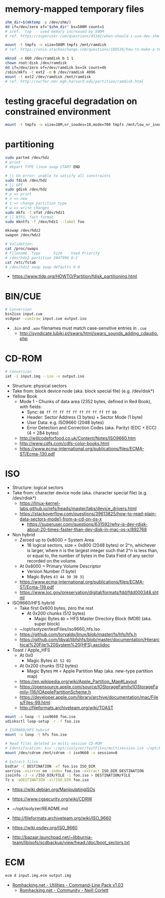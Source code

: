 # memory-mapped temporary files

```bash
shm_dir=$(mktemp -p /dev/shm/)
dd if=/dev/zero of="$shm_dir" bs=500M count=1
# xref. `top` - used memory increased by 500M
# ref. https://superuser.com/questions/45342/when-should-i-use-dev-shm-and-when-should-i-use-tmp

mount -t tmpfs -o size=500M tmpfs /mnt/ramdisk
# ref. https://unix.stackexchange.com/questions/188536/how-to-make-a-temporary-file-in-ram

mknod -m 660 /dev/ramdisk b 1 1
chown root:disk /dev/ramdisk
dd if=/dev/zero of=/dev/ramdisk bs=1k count=4k
/sbin/mkfs -t ext2 -m 0 /dev/ramdisk 4096
mount -t ext2 /dev/ramdisk /mnt/ramdisk
# ref. http://surfer.nmr.mgh.harvard.edu/partition/ramdisk.html
```

# testing graceful degradation on constrained environment

```bash
mount -t tmpfs -o size=10M,nr_inodes=10,mode=700 tmpfs /mnt/low_nr_inodes_disk
```

# partitioning

```bash
sudo parted /dev/hdz
# print
# mkpart TYPE linux-swap START END

# || On error: unable to satisfy all constraints
sudo fdisk /dev/hdz
# || GPT
sudo gdisk /dev/hdz
# p => print
# n => new
# t => change partition type
# w => write changes
sudo mkfs -t vfat /dev/hdz1
# || NTFS, fast format
sudo mkntfs -f /dev/hdz1 --label foo

mkswap /dev/hdz2
swapon /dev/hdz2

# Validation:
cat /proc/swaps
# Filename  Type      Size    Used Priority
# /dev/hdz2 partition 2047996 0-2
cat /etc/fstab
# /dev/hdz2 swap swap defaults 0 0
```

- https://www.tldp.org/HOWTO/Partition/fdisk_partitioning.html

# BIN/CUE

```bash
# Conversion
bin2iso input.cue
vcdgear -cue2raw input.cue output.iso
```

- `.bin` and `.wav` filenames must match case-sensitive entries in `.cue`
    - http://syndicate.lubiki.pl/swars/html/swars_sounds_adding_cdaudio.php

# CD-ROM

```bash
# Conversion
iat -i input.img --iso -o output.iso
```

- Structure: physical sectors
- Take from: block device node (aka. block special file) (e.g. /dev/disk*)
- Yellow Book
    - Mode 1 - Chunks of data area (2352 bytes, defined in Red Book), with fields:
        - Sync: `00 ff ff ff ff ff ff ff ff ff ff 00`
        - Header: Sector Address (3 bytes) + Sector Mode (1 byte)
        - User Data: e.g. ISO9660 (2048 bytes)
        - Error Detection and Correction Codes (aka. Parity) (EDC + ECC) (4 + 284 bytes)
    - http://willcodeforfood.co.uk/Content/Notes/ISO9660.htm
    - http://www.cdfs.com/cdfs-color-books.html
    - https://www.ecma-international.org/publications/files/ECMA-ST/Ecma-130.pdf

# ISO

- Structure: logical sectors
- Take from: character device node (aka. character special file) (e.g. /dev/rdisk*)
    - https://linux-kernel-labs.github.io/refs/heads/master/labs/device_drivers.html
    - https://stackoverflow.com/questions/39613825/how-to-read-plain-data-sectors-mode1-from-a-cd-on-os-x
        - https://superuser.com/questions/631592/why-is-dev-rdisk-about-20-times-faster-than-dev-disk-in-mac-os-x/892768
- Non hybrid
    - Zeroed up to 0x8000 = System Area
        - 16 logical sectors, size = 0x800 (2048 bytes) or 2^n, whichever is larger, where n is the largest integer such that 2^n is less than, or equal to, the number of bytes in the Data Field of any sector recorded on the volume.
    - At 0x8000 = Primary Volume Descriptor
        - Version Number (1 byte)
        - Magic Bytes `43 44 30 30 31`
    - https://www.ecma-international.org/publications/files/ECMA-ST/Ecma-119.pdf
    - https://www.loc.gov/preservation/digital/formats/fdd/fdd000348.shtml
- ISO9660/HFS hybrid
    - Take first 0x600 bytes, zero the rest
        - At 0x200 chunks (512 bytes)
            - Magic Bytes `BD` = HFS Master Directory Block (MDB) (aka. super block)
    - ~/opt/isolyzer/testFiles/iso9660_hfs.iso
    - https://github.com/torvalds/linux/blob/master/fs/hfs/hfs.h
    - https://github.com/libyal/libfshfs/blob/master/documentation/Hierarchical%20File%20System%20(HFS).asciidoc
- Toast / Apple_HFS
    - At 0x0
        - Magic Bytes `45 52 02`
    - At 0x200 chunks (512 bytes)
        - Magic Bytes `PM` = Apple Partition Map (aka. new-type partition map)
    - https://en.wikipedia.org/wiki/Apple_Partition_Map#Layout
    - https://opensource.apple.com/source/IOStorageFamily/IOStorageFamily-116/IOApplePartitionScheme.h
    - https://developer.apple.com/library/archive/documentation/mac/Files/Files-99.html
    - http://fileformats.archiveteam.org/wiki/TOAST

```bash
mount -o loop -t iso9660 foo.iso
udisksctl loop-setup -r -f foo.iso

# ISO9660/HFS hybrid
mount -o loop -t hfs foo.iso

# Read files deleted in multi-session CD-ROM
# Identification: ksv ~/opt/isolyzer/testFiles/multisession.iso ~/opt/kaitai_struct/formats/filesystem/iso9660.ksy
mount /dev/cdrom /mnt/cdrom -t iso9660 -o session=0

# Extract files
bsdtar -C DESTINATION -xf foo.iso ISO_DIR
xorriso -osirrox on -indev foo.iso -extract ISO_DIR DESTINATION
isoinfo -J -x /ISO_DIR/FILE -i foo.iso > DESTINATION/FILE
7z x -oDESTINATION -i\!ISO_DIR foo.iso
```

- https://wiki.debian.org/ManipulatingISOs
- https://www.cgsecurity.org/wiki/CDRW

- ~/opt/isolyzer/README.md
- http://fileformats.archiveteam.org/wiki/ISO_9660
- https://wiki.osdev.org/ISO_9660
- http://bazaar.launchpad.net/~libburnia-team/libisofs/scdbackup/view/head:/doc/boot_sectors.txt

# ECM

```bash
ecm d input.img.ecm output.img
```

- [Romhacking\.net \- Utilities \- Command\-Line Pack v1\.03](https://www.romhacking.net/utilities/1440/)
    - [Romhacking\.net \- Community \- Neill Corlett](https://www.romhacking.net/community/99/)



